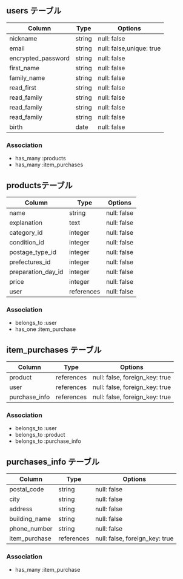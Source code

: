 ## users テーブル

| Column              | Type   | Options                 |
| ------------------  | ------ | ----------------------- |
| nickname            | string | null: false             |
| email               | string | null: false,unique: true|
| encrypted_password  | string | null: false             |
| first_name          | string | null: false             |
| family_name         | string | null: false             |
| read_first          | string | null: false             |
| read_family         | string | null: false             |
| read_family         | string | null: false             |
| read_family         | string | null: false             |
| birth               | date   | null: false             |



### Association

- has_many :products
- has_many :item_purchases

##  productsテーブル

| Column               | Type       | Options     |
| -------------------  | ------     | ----------- |
| name                 | string     | null: false |
| explanation          | text       | null: false |
| category_id          | integer    | null: false |
| condition_id         | integer    | null: false |
| postage_type_id      | integer    | null: false |
| prefectures_id       | integer    | null: false |
| preparation_day_id   | integer    | null: false |
| price                | integer    | null: false |
| user                 | references | null: false | 

### Association

- belongs_to :user
- has_one :item_purchase

## item_purchases テーブル
| Column        | Type       | Options                        |
| ------------- | ---------- | ------------------------------ |
| product       | references | null: false, foreign_key: true |
| user          | references | null: false, foreign_key: true |
| purchase_info | references | null: false, foreign_key: true |

### Association

- belongs_to :user
- belongs_to :product
- belongs_to :purchase_info

## purchases_info テーブル

| Column        | Type        | Options                        |
| ------------- | ----------  | ------------------------------ |
| postal_code   | string      | null: false                    |
| city          | string      | null: false                    |
| address       | string      | null: false                    |
| building_name | string      | null: false                    |
| phone_number  | string      | null: false                    |
| item_purchase | references  | null: false, foreign_key: true |


### Association

- has_many :item_purchase